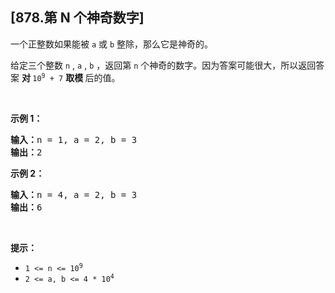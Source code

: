 ## [878.第 N 个神奇数字]
<p>一个正整数如果能被 <code>a</code> 或 <code>b</code> 整除，那么它是神奇的。</p>

<p>给定三个整数 <code>n</code> ,&nbsp;<code>a</code> , <code>b</code> ，返回第 <code>n</code> 个神奇的数字。因为答案可能很大，所以返回答案&nbsp;<strong>对&nbsp;</strong><code>10<sup>9</sup>&nbsp;+ 7</code> <strong>取模&nbsp;</strong>后的值。</p>

<p>&nbsp;</p>

<ol>
</ol>

<p><strong>示例 1：</strong></p>

<pre>
<strong>输入：</strong>n = 1, a = 2, b = 3
<strong>输出：</strong>2
</pre>

<p><strong>示例&nbsp;2：</strong></p>

<pre>
<strong>输入：</strong>n = 4, a = 2, b = 3
<strong>输出：</strong>6
</pre>

<p>&nbsp;</p>

<p><strong>提示：</strong></p>

<ul>
	<li><code>1 &lt;= n &lt;= 10<sup>9</sup></code></li>
	<li><code>2 &lt;= a, b &lt;= 4 * 10<sup>4</sup></code></li>
</ul>

<p>&nbsp;</p>
